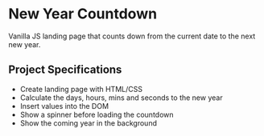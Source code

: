 # New Year Countdown

Vanilla JS landing page that counts down from the current date to the next new year.

## Project Specifications

- Create landing page with HTML/CSS
- Calculate the days, hours, mins and seconds to the new year
- Insert values into the DOM
- Show a spinner before loading the countdown
- Show the coming year in the background
